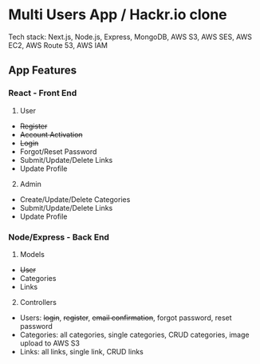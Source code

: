 # Multi Users App / Hackr.io clone

Tech stack: Next.js, Node.js, Express, MongoDB, AWS S3, AWS SES, AWS EC2, AWS Route 53, AWS IAM

## App Features

### React - Front End

1. User

- <del>Register</del>
- <del>Account Activation</del>
- <del>Login</del>
- Forgot/Reset Password
- Submit/Update/Delete Links
- Update Profile

2. Admin

- Create/Update/Delete Categories
- Submit/Update/Delete Links
- Update Profile

### Node/Express - Back End

1. Models

- <del>User</del>
- Categories
- Links

2. Controllers

- Users: <del>login</del>, <del>register</del>, <del>email confirmation</del>, forgot password, reset password
- Categories: all categories, single categories, CRUD categories, image upload to AWS S3
- Links: all links, single link, CRUD links
